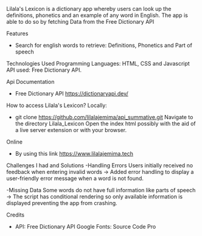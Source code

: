Lilala's Lexicon is a dictionary app whereby users can look up the definitions, phonetics and an example of any word in English.
The app is able to do so by fetching Data from the Free Dictionary API

Features
-  Search for english words to retrieve: Definitions, Phonetics and Part of speech

Technologies Used 
Programming Languages: HTML, CSS and Javascript
API used: Free Dictionary API. 

Api Documentation
- Free Dictionary API  https://dictionaryapi.dev/

How to access Lilala's Lexicon?
Locally:
- git clone https://github.com/lilalajemima/api_summative.git 
Navigate to the directory Lilala_Lexicon
Open the index html possibly with the aid of a live server extension or with your browser.

Online
- By using this link https://www.lilalajemima.tech

Challenges I had and Solutions
-Handling Errors
Users initially  received no feedback when entering invalid words -> Added error handling to display a user-friendly error message when a word is not found.

-Missing Data
Some words do not have full information like parts of speech -> The script has conditional rendering so only available information is displayed preventing the app from crashing.

Credits
- API: Free Dictionary API
Google Fonts: Source Code Pro

